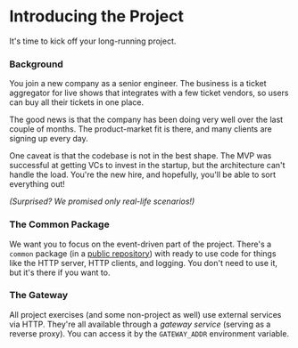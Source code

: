 # Introducing the Project

It's time to kick off your long-running project. 


<div class="alert alert-dismissible bg-info text-white d-flex flex-column flex-sm-row p-7 mb-10">
    <div class="d-flex flex-column">
        <h3 class="mb-5 text-white">
			Background	
		</h3>
        <span>

You join a new company as a senior engineer. The business is a ticket aggregator for live shows that  integrates with a few ticket vendors, so users can buy all their tickets in one place.

The good news is that the company has been doing very well over the last couple of months. The product-market fit is there,
and many clients are signing up every day.

One caveat is that the codebase is not in the best shape. The MVP was successful at getting VCs to invest in the startup,
but the architecture can't handle the load. You're the new hire, and hopefully, you'll be able to sort everything out!

*(Surprised? We promised only real-life scenarios!)*

</span>
	</div>
	</div>

### The Common Package

We want you to focus on the event-driven part of the project.
There's a `common` package (in a [public repository](https://github.com/ThreeDotsLabs/go-event-driven))
with ready to use code for things like the HTTP server, HTTP clients, and logging.
You don't need to use it, but it's there if you want to.

### The Gateway

All project exercises (and some non-project as well) use external services via HTTP.
They're all available through a *gateway service* (serving as a reverse proxy).
You can access it by the `GATEWAY_ADDR` environment variable.
